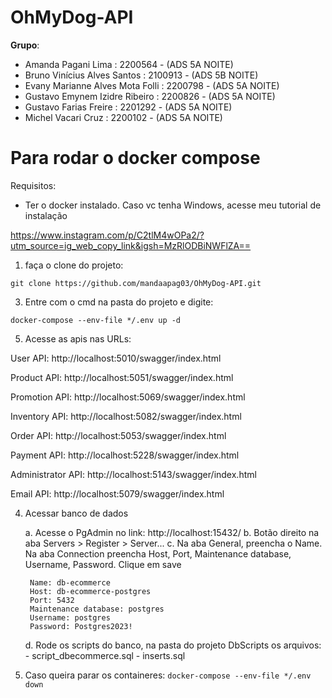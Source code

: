 # OhMyDog-API
**Grupo**:
- Amanda Pagani Lima : 2200564 - (ADS 5A NOITE)
- Bruno Vinícius Alves Santos : 2100913 - (ADS 5B NOITE)
- Evany Marianne Alves Mota Folli : 2200798 - (ADS 5A NOITE)
- Gustavo Emynem Izidre Ribeiro :  2200826 - (ADS 5A NOITE)
- Gustavo Farias Freire : 2201292 - (ADS 5A NOITE)
- Michel Vacari Cruz : 2200102 - (ADS 5A NOITE)

# Para rodar o docker compose
Requisitos: 
- Ter o docker instalado. Caso vc tenha Windows, acesse meu tutorial de instalação

https://www.instagram.com/p/C2tlM4wOPa2/?utm_source=ig_web_copy_link&igsh=MzRlODBiNWFlZA==

1. faça o clone do projeto:
   
`git clone https://github.com/mandaapag03/OhMyDog-API.git`

3. Entre com o cmd na pasta do projeto e digite:
   
```docker-compose --env-file */.env up -d```

5. Acesse as apis nas URLs:

User API:
http://localhost:5010/swagger/index.html

Product API:
http://localhost:5051/swagger/index.html

Promotion API:
http://localhost:5069/swagger/index.html

Inventory API:
http://localhost:5082/swagger/index.html

Order API:
http://localhost:5053/swagger/index.html

Payment API:
http://localhost:5228/swagger/index.html

Administrator API:
http://localhost:5143/swagger/index.html

Email API:
http://localhost:5079/swagger/index.html


4. Acessar banco de dados
   
    a. Acesse o PgAdmin no link: http://localhost:15432/
    b. Botão direito na aba Servers > Register > Server...
    c. Na aba General, preencha o Name. Na aba Connection preencha Host, Port, Maintenance database, Username, Password. Clique em save
        
        Name: db-ecommerce
        Host: db-ecommerce-postgres
        Port: 5432
        Maintenance database: postgres
        Username: postgres
        Password: Postgres2023!
        
    d. Rode os scripts do banco, na pasta do projeto DbScripts os arquivos:
        - script_dbecommerce.sql
        - inserts.sql
6. Caso queira parar os containeres:
```docker-compose --env-file */.env down```
